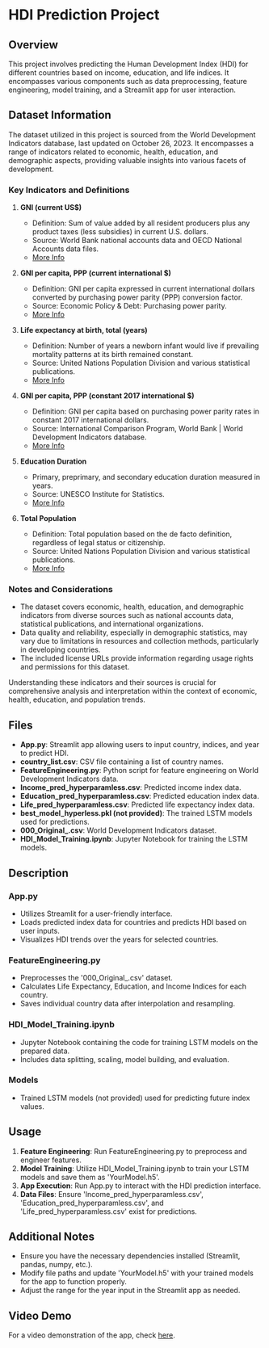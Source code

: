 # HDI Prediction Project

## Overview

This project involves predicting the Human Development Index (HDI) for different countries based on income, education, and life indices. It encompasses various components such as data preprocessing, feature engineering, model training, and a Streamlit app for user interaction.


## Dataset Information

The dataset utilized in this project is sourced from the World Development Indicators database, last updated on October 26, 2023. It encompasses a range of indicators related to economic, health, education, and demographic aspects, providing valuable insights into various facets of development.

### Key Indicators and Definitions

1. **GNI (current US$)**
   - Definition: Sum of value added by all resident producers plus any product taxes (less subsidies) in current U.S. dollars.
   - Source: World Bank national accounts data and OECD National Accounts data files.
   - [More Info](https://datacatalog.worldbank.org/public-licenses#cc-by)

2. **GNI per capita, PPP (current international $)**
   - Definition: GNI per capita expressed in current international dollars converted by purchasing power parity (PPP) conversion factor.
   - Source: Economic Policy & Debt: Purchasing power parity.
   - [More Info](https://datacatalog.worldbank.org/public-licenses#cc-by)

3. **Life expectancy at birth, total (years)**
   - Definition: Number of years a newborn infant would live if prevailing mortality patterns at its birth remained constant.
   - Source: United Nations Population Division and various statistical publications.
   - [More Info](https://datacatalog.worldbank.org/public-licenses#cc-by)

4. **GNI per capita, PPP (constant 2017 international $)**
   - Definition: GNI per capita based on purchasing power parity rates in constant 2017 international dollars.
   - Source: International Comparison Program, World Bank | World Development Indicators database.
   - [More Info](https://datacatalog.worldbank.org/public-licenses#cc-by)

5. **Education Duration**
   - Primary, preprimary, and secondary education duration measured in years.
   - Source: UNESCO Institute for Statistics.
   - [More Info](https://datacatalog.worldbank.org/public-licenses#cc-by)

6. **Total Population**
   - Definition: Total population based on the de facto definition, regardless of legal status or citizenship.
   - Source: United Nations Population Division and various statistical publications.
   - [More Info](https://datacatalog.worldbank.org/public-licenses#cc-by)
### Notes and Considerations

- The dataset covers economic, health, education, and demographic indicators from diverse sources such as national accounts data, statistical publications, and international organizations.
- Data quality and reliability, especially in demographic statistics, may vary due to limitations in resources and collection methods, particularly in developing countries.
- The included license URLs provide information regarding usage rights and permissions for this dataset.

Understanding these indicators and their sources is crucial for comprehensive analysis and interpretation within the context of economic, health, education, and population trends.

## Files

- **App.py**: Streamlit app allowing users to input country, indices, and year to predict HDI.
- **country_list.csv**: CSV file containing a list of country names.
- **FeatureEngineering.py**: Python script for feature engineering on World Development Indicators data.
- **Income_pred_hyperparamless.csv**: Predicted income index data.
- **Education_pred_hyperparamless.csv**: Predicted education index data.
- **Life_pred_hyperparamless.csv**: Predicted life expectancy index data.
- **best_model_hyperless.pkl (not provided)**: The trained LSTM models used for predictions.
- **000_Original_.csv**: World Development Indicators dataset.
- **HDI_Model_Training.ipynb**: Jupyter Notebook for training the LSTM models.

## Description

### App.py
- Utilizes Streamlit for a user-friendly interface.
- Loads predicted index data for countries and predicts HDI based on user inputs.
- Visualizes HDI trends over the years for selected countries.

### FeatureEngineering.py
- Preprocesses the '000_Original_.csv' dataset.
- Calculates Life Expectancy, Education, and Income Indices for each country.
- Saves individual country data after interpolation and resampling.

### HDI_Model_Training.ipynb
- Jupyter Notebook containing the code for training LSTM models on the prepared data.
- Includes data splitting, scaling, model building, and evaluation.

### Models
- Trained LSTM models (not provided) used for predicting future index values.

## Usage

1. **Feature Engineering**: Run FeatureEngineering.py to preprocess and engineer features.
2. **Model Training**: Utilize HDI_Model_Training.ipynb to train your LSTM models and save them as 'YourModel.h5'.
3. **App Execution**: Run App.py to interact with the HDI prediction interface.
4. **Data Files**: Ensure 'Income_pred_hyperparamless.csv', 'Education_pred_hyperparamless.csv', and 'Life_pred_hyperparamless.csv' exist for predictions.

## Additional Notes

- Ensure you have the necessary dependencies installed (Streamlit, pandas, numpy, etc.).
- Modify file paths and update 'YourModel.h5' with your trained models for the app to function properly.
- Adjust the range for the year input in the Streamlit app as needed.

## Video Demo

For a video demonstration of the app, check [here](https://youtu.be/Or3Q9MA9Dw0).
